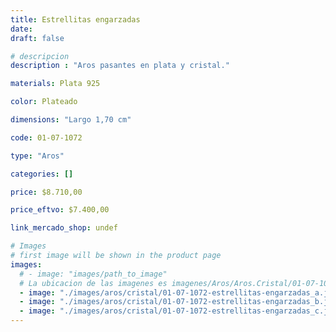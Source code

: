 ```yaml
---
title: Estrellitas engarzadas
date: 
draft: false

# descripcion
description : "Aros pasantes en plata y cristal."

materials: Plata 925

color: Plateado

dimensions: "Largo 1,70 cm"

code: 01-07-1072

type: "Aros"

categories: []

price: $8.710,00

price_eftvo: $7.400,00

link_mercado_shop: undef

# Images
# first image will be shown in the product page
images:
  # - image: "images/path_to_image"
  # La ubicacion de las imagenes es imagenes/Aros/Aros.Cristal/01-07-1072-estrellitas-engarzadas
  - image: "./images/aros/cristal/01-07-1072-estrellitas-engarzadas_a.jpg"
  - image: "./images/aros/cristal/01-07-1072-estrellitas-engarzadas_b.jpg"
  - image: "./images/aros/cristal/01-07-1072-estrellitas-engarzadas_c.jpg"
---
```

